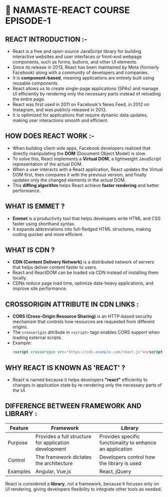 # 🚀 NAMASTE-REACT COURSE EPISODE-1

## REACT INTRODUCTION :-

- React is a free and open-source JavaScript library for building interactive websites and user interfaces or front-end webpage components, such as forms, buttons, and other UI elements.
- Since its release in 2013, React has been maintained by Meta (formerly Facebook) along with a community of developers and companies.
- It is **component-based**, meaning applications are entirely built using reusable components.
- React allows us to create single-page applications (SPAs) and manage UI efficiently by rendering only the necessary parts instead of reloading the entire page.
- React was first used in 2011 on Facebook's News Feed, in 2012 on Instagram, and was publicly released in 2013.
- It is optimized for applications that require dynamic data updates, making user interactions smooth and efficient.

## HOW DOES REACT WORK :-

- When building client-side apps, Facebook developers realized that directly manipulating the **DOM** (Document Object Model) is slow.
- To solve this, React implements a **Virtual DOM**, a lightweight JavaScript representation of the actual DOM.
- When a user interacts with a React application, React updates the Virtual DOM first, then compares it with the previous version, and finally updates only the changed elements in the actual DOM.
- This **diffing algorithm** helps React achieve **faster rendering** and better performance.

## WHAT IS EMMET ?

- **Emmet** is a productivity tool that helps developers write HTML and CSS faster using shorthand syntax.
- It expands abbreviations into full-fledged HTML structures, making coding quicker and more efficient.

## WHAT IS CDN ?

- **CDN (Content Delivery Network)** is a distributed network of servers that helps deliver content faster to users.
- React and ReactDOM can be loaded via CDN instead of installing them locally.
- CDNs reduce page load time, optimize data-heavy applications, and improve site performance.

## CROSSORIGIN ATTRIBUTE IN CDN LINKS :

- **CORS (Cross-Origin Resource Sharing)** is an HTTP-based security mechanism that controls how resources are requested from different origins.
- The `crossorigin` attribute in `<script>` tags enables CORS support when loading external scripts.
- Example:
  ```html
  <script crossorigin src="https://cdn.example.com/react.js"></script>
  ```

## WHY REACT IS KNOWN AS 'REACT' ?

- React is named because it helps developers **"react"** efficiently to changes in application state by re-rendering only the necessary parts of the UI.

## DIFFERENCE BETWEEN FRAMEWORK AND LIBRARY :

| Feature  | Framework                                             | Library                                                   |
| -------- | ----------------------------------------------------- | --------------------------------------------------------- |
| Purpose  | Provides a full structure for application development | Provides specific functionality to enhance an application |
| Control  | The framework dictates the architecture               | Developers control how the library is used                |
| Examples | Angular, Vue.js                                       | React, jQuery                                             |

React is considered a **library**, not a framework, because it focuses only on UI rendering, giving developers flexibility to integrate other tools as needed.
